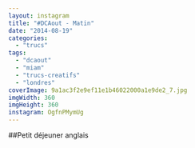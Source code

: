 ```yaml
---
layout: instagram
title: "#DCAout - Matin"
date: "2014-08-19"
categories: 
  - "trucs"
tags: 
  - "dcaout"
  - "miam"
  - "trucs-creatifs"
  - "londres"
coverImage: 9a1ac3f2e9ef11e1b46022000a1e9de2_7.jpg
imgWidth: 360
imgHeight: 360
instagram: OgfnPMymUg
---
```


##Petit déjeuner anglais
